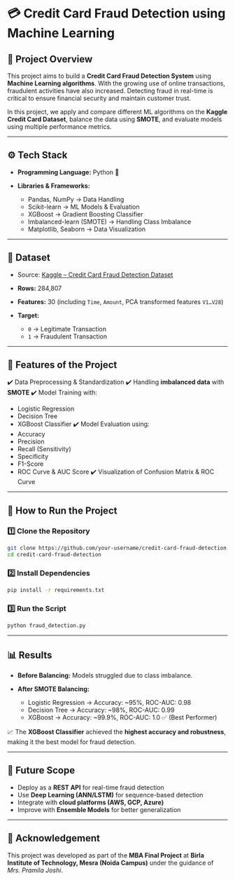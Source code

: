 
# 💳 Credit Card Fraud Detection using Machine Learning

## 📌 Project Overview

This project aims to build a **Credit Card Fraud Detection System** using **Machine Learning algorithms**. With the growing use of online transactions, fraudulent activities have also increased. Detecting fraud in real-time is critical to ensure financial security and maintain customer trust.

In this project, we apply and compare different ML algorithms on the **Kaggle Credit Card Dataset**, balance the data using **SMOTE**, and evaluate models using multiple performance metrics.

---

## ⚙️ Tech Stack

* **Programming Language:** Python 🐍
* **Libraries & Frameworks:**

  * Pandas, NumPy → Data Handling
  * Scikit-learn → ML Models & Evaluation
  * XGBoost → Gradient Boosting Classifier
  * Imbalanced-learn (SMOTE) → Handling Class Imbalance
  * Matplotlib, Seaborn → Data Visualization

---

## 📂 Dataset

* Source: [Kaggle – Credit Card Fraud Detection Dataset](https://www.kaggle.com/datasets/mlg-ulb/creditcardfraud)
* **Rows:** 284,807
* **Features:** 30 (including `Time`, `Amount`, PCA transformed features `V1…V28`)
* **Target:**

  * `0` → Legitimate Transaction
  * `1` → Fraudulent Transaction

---

## 🔑 Features of the Project

✔️ Data Preprocessing & Standardization
✔️ Handling **imbalanced data** with **SMOTE**
✔️ Model Training with:

* Logistic Regression
* Decision Tree
* XGBoost Classifier
  ✔️ Model Evaluation using:
* Accuracy
* Precision
* Recall (Sensitivity)
* Specificity
* F1-Score
* ROC Curve & AUC Score
  ✔️ Visualization of Confusion Matrix & ROC Curve

---

## 🚀 How to Run the Project

### 1️⃣ Clone the Repository

```bash
git clone https://github.com/your-username/credit-card-fraud-detection.git
cd credit-card-fraud-detection
```

### 2️⃣ Install Dependencies

```bash
pip install -r requirements.txt
```

### 3️⃣ Run the Script

```bash
python fraud_detection.py
```

---

## 📊 Results

* **Before Balancing:** Models struggled due to class imbalance.
* **After SMOTE Balancing:**

  * Logistic Regression → Accuracy: \~95%, ROC-AUC: 0.98
  * Decision Tree → Accuracy: \~98%, ROC-AUC: 0.99
  * XGBoost → Accuracy: \~99.9%, ROC-AUC: 1.0 ✅ (Best Performer)

📈 The **XGBoost Classifier** achieved the **highest accuracy and robustness**, making it the best model for fraud detection.

---

## 📌 Future Scope

* Deploy as a **REST API** for real-time fraud detection
* Use **Deep Learning (ANN/LSTM)** for sequence-based detection
* Integrate with **cloud platforms (AWS, GCP, Azure)**
* Improve with **Ensemble Models** for better generalization

---

## 🙌 Acknowledgement

This project was developed as part of the **MBA Final Project** at **Birla Institute of Technology, Mesra (Noida Campus)** under the guidance of *Mrs. Pramila Joshi*.


